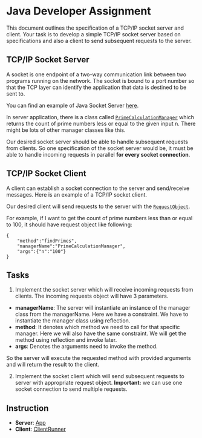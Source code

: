 Java Developer Assignment
=========================

This document outlines the specification of a TCP/IP socket server and client. Your task is to develop a simple TCP/IP
socket server based on specifications and also a client to send subsequent requests to the server.

TCP/IP Socket Server
--------------------
A socket is one endpoint of a two-way communication link between two programs running on the network. The socket is
bound to a port number so that the TCP layer can identify the application that data is destined to be sent to.

You can find an example of Java Socket Server [here](app/src/main/java/socket/server/App.java).

In server application, there is a class
called [`PrimeCalculationManager`](app/src/main/java/socket/server/manager/PrimeCalculationManager.java) which returns
the count of prime numbers less or equal to the given input n. There might be lots of other manager classes like this.

Our desired socket server should be able to handle subsequent requests from clients. So one specification of the socket
server would be, it must be able to handle incoming requests in parallel **for every socket connection**.

TCP/IP Socket Client
--------------------
A client can establish a socket connection to the server and send/receive messages. Here is an example of a TCP/IP
socket client.

Our desired client will send requests to the server with
the [`RequestObject`](app/src/main/java/socket/server/io/RequestObject.java).

For example, if I want to get the count of prime numbers less than or equal to 100, it should have request object like
following:

```
{
    "method":"findPrimes",
    "managerName":"PrimeCalculationManager",
    "args":{"n":"100"}
}
```

Tasks
-----
1. Implement the socket server which will receive incoming requests from clients. The incoming
requests object will have 3 parameters.

 - **managerName**: The server will instantiate an instance of the manager class from the managerName. Here we have a
  constraint. We have to instantiate the manager class using reflection.
 - **method**: It denotes which method we need to call for that specific manager. Here we will also have the same
  constraint. We will get the method using reflection and invoke later.
 - **args**: Denotes the arguments need to invoke the method.

 So the server will execute the requested method with provided arguments and will return the result to the client.

2. Implement the socket client which will send subsequent requests to server with appropriate request object. **Important:** we can use one socket connection to send multiple requests.  

Instruction
-----------

- **Server**: [App](app/src/main/java/socket/server/App.java)
- **Client**: [ClientRunner](app/src/main/java/socket/client/ClientRunner.java)

